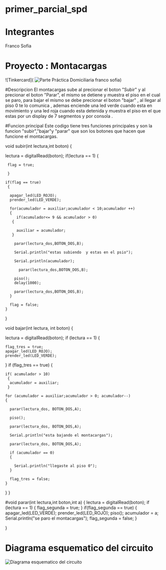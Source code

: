 # primer_parcial_spd

# Integrantes
Franco Sofia

# Proyecto : Montacargas
![Tinkercard](
![Parte Práctica Domiciliaria franco sofia ](https://github.com/francosofia/primer_parcial_spd/assets/108673571/932afb06-d4f0-44c4-93b9-615d26c1a4aa))


#Descripcion
El montacargas sube  al precionar el boton "Subir" y al precionar el boton "Parar", el mismo se detiene y muestra el piso en el cual se paro, para  bajar el mismo se debe precionar el boton "bajar" , al llegar al piso 0 te lo comunica , ademas   enciende una led verde cuando esta en movimiento y una led roja cuando esta detenida y muestra el piso en el que estas por un display de 7 segmentos y por consola .

#Funcion principal
Este codigo tiene tres funciones principales y son la funcion "subir","bajar"y
"parar" que son los botones que  hacen que funcione  el montacargas.


void subir(int lectura,int boton)
{
 
 lectura = digitalRead(boton);
  if(lectura == 1)
	 {
   
  	 flag = true;
    
	 }

   	if(flag == true)
 	 {
     
      apagar_led(LED_ROJO);
      prender_led(LED_VERDE);
      
      for(acumulador = auxiliar;acumulador < 10;acumulador ++)
      {
         if(acumulador<= 9 && acumulador > 0)
       {
           
         auxiliar = acumulador;
       }

        parar(lectura_dos,BOTON_DOS,B);
        
        Serial.println("estas subiendo  y estas en el psio");
        
        Serial.println(acumulador);
       
          parar(lectura_dos,BOTON_DOS,B);
        
        piso();
        delay(1000);
        
        parar(lectura_dos,BOTON_DOS,B);
      }
      
      flag = false;
    }
 }


void bajar(int lectura, int boton)
{

  lectura = digitalRead(boton);
  if (lectura == 1)
  {
    
    flag_tres = true;
    apagar_led(LED_ROJO);
    prender_led(LED_VERDE);
  }
  if (flag_tres == true)
  {

    if( acumulador > 10)
     {
      acumulador = auxiliar;
     }
    
    for (acumulador = auxiliar;acumulador > 0; acumulador--)
    {
     
      parar(lectura_dos, BOTON_DOS,A);
    
      piso();
      
      parar(lectura_dos, BOTON_DOS,A);
     
      Serial.println("esta bajando el montacargas");
     
      parar(lectura_dos, BOTON_DOS,A);
    
      if (acumulador == 0)
      {
       
        Serial.println("llegaste al piso 0");
      }
   
      flag_tres = false;
    }
  }
}

#void parar(int lectura,int boton,int a)
{
   lectura = digitalRead(boton);
  if (lectura == 1)
  {
    flag_segunda = true;
  }
  if(flag_segunda == true)
  { 
 apagar_led(LED_VERDE);
 prender_led(LED_ROJO);
   piso();
   acumulador = a;
    Serial.println("se paro el montacargas");
    flag_segunda = false;
  }
  
}

# Diagrama esquematico del circuito

![Diagrama esquematico del circuito](https://github.com/francosofia/primer_parcial_spd/assets/108673571/3d921dd7-e2c2-4369-9933-ba5187c99b9a)
























